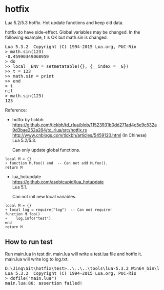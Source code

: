 # hotfix
Lua 5.2/5.3 hotfix. Hot update functions and keep old data.

hotfix do have side-effect. Global variables may be changed.
In the following example, t is OK but math.sin is changed.

<pre>
Lua 5.3.2  Copyright (C) 1994-2015 Lua.org, PUC-Rio
> math.sin(123)
-0.45990349068959
> do
>> local _ENV = setmetatable({}, {__index = _G})
>> t = 123
>> math.sin = print
>> end
> t
nil
> math.sin(123)
123
</pre>

Reference:
* hotfix by tickbh
  <br>https://github.com/tickbh/td_rlua/blob/11523931b0dd271ad4c5e9c532a9d3bae252a264/td_rlua/src/hotfix.rs
  <br>http://www.cnblogs.com/tickbh/articles/5459120.html (In Chinese)
  <br>Lua 5.2/5.3.
  
  Can only update global functions.
  
```
local M = {}
+ function M.foo() end  -- Can not add M.foo().
return M
```  
  
* lua_hotupdate
  <br>https://github.com/asqbtcupid/lua_hotupdate
  <br>Lua 5.1.
  
  Can not init new local variables.
  
```
local M = {}
+ local log = require("log")  -- Can not require!
function M.foo()
+    log.info("test")
end
return M
```

How to run test
------------------
Run main.lua in test dir.
main.lua will write a test.lua file and hotfix it.
main.lua will write log to log.txt.
<pre>
D:\Jinq\Git\hotfix\test>..\..\..\tools\lua-5.3.2_Win64_bin\lua53
Lua 5.3.2  Copyright (C) 1994-2015 Lua.org, PUC-Rio
> dofile("main.lua")
main.lua:80: assertion failed!
</pre>
